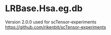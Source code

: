 # LRBase.Hsa.eg.db

Version 2.0.0 used for scTensor-experiments
https://github.com/rikenbit/scTensor-experiments
